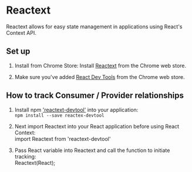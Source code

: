 # Reactext
Reactext allows for easy state management in applications using React's Context API. 

## Set up

1. Install from Chrome Store: Install [Reactext](https://chrome.google.com/webstore/detail/reactext/dhadgcdngabjfldgcpdmdldpmhfkmbpj) from the Chrome web store.

2. Make sure you've added [React Dev Tools](https://chrome.google.com/webstore/detail/react-developer-tools/fmkadmapgofadopljbjfkapdkoienihi) from the Chrome web store. 

## How to track Consumer / Provider relationships

1. Install npm ['reactext-devtool'](https://libraries.io/npm/reactext-devtool) into your application:
      <br />   ```npm install --save reactex-devtool```

2. Next import Reactext into your React application before using React Context: 
      <br />   import Reactext from 'reactext-devtool'
      
3. Pass React variable into Reactext and call the function to initiate tracking:
      <br />   Reactext(React);

